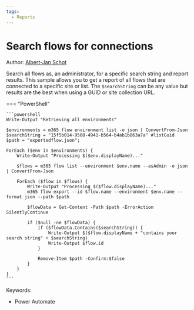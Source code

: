 ```yaml
---
tags:  
  - Reports
---
```


# Search flows for connections

Author: [Albert-Jan Schot](https://www.cloudappie.nl/search-flows-connections/)

Search all flows as, an administrator, for a specific search string and report results. This sample allows you to get a report of all flows that are connected to a specific site or list. The `$searchString` can be any value but results are the best when using a GUID or site collection URL.

=== "PowerShell"

    ```powershell
    Write-Output "Retrieving all environments"

    $environments = m365 flow environment list -o json | ConvertFrom-Json
    $searchString = "15f5b014-9508-4941-b564-b4ab1b863a7a" #listGuid
    $path = "exportedflow.json";

    ForEach ($env in $environments) {
        Write-Output "Processing $($env.displayName)..."

        $flows = m365 flow list --environment $env.name --asAdmin -o json | ConvertFrom-Json

        ForEach ($flow in $flows) {
            Write-Output "Processing $($flow.displayName)..."
            m365 flow export --id $flow.name --environment $env.name --format json --path $path

            $flowData = Get-Content -Path $path -ErrorAction SilentlyContinue

            if ($null -ne $flowData) {
                if ($flowData.Contains($searchString)) {
                    Write-Output $($flow.displayName + "contains your search string" + $searchString)
                    Write-Output $flow.id
                }

                Remove-Item $path -Confirm:$false
            }
        }
    }
    ```

Keywords:

- Power Automate
